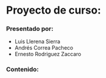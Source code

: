 # Proyecto de curso:

### Presentado por:

- Luis Llerena Sierra
- Andrés Correa Pacheco
- Ernesto Rodriguez Zaccaro

### Contenido:

```{tableofcontents}
```
